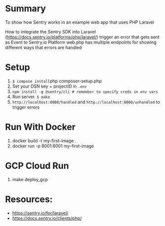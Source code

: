 # Summary

To show how Sentry works in an example web app that uses PHP Laravel

How to integrate the Sentry SDK into Laravel (https://docs.sentry.io/platforms/php/laravel/)
trigger an error that gets sent as Event to Sentry.io Platform
web.php has multiple endpoints for showing different ways that errors are handled


# Setup
1. `$ compose install`php composer-setup.php
2. Set your DSN key + projectID in `.env`
3. `npm install -g @sentry/cli # remember to specify creds in env vars`
4. Run server. `$ make`
5. `http://localhost:8000/handled` and `http://localhost:8000/unhandled` to trigger errors

# Run With Docker
1. docker build -t my-first-image .
2. docker run -p 8001:8001 my-first-image

# GCP Cloud Run
1. make deploy_gcp

# Resources:
- https://sentry.io/for/laravel/
- https://docs.sentry.io/clients/php/
